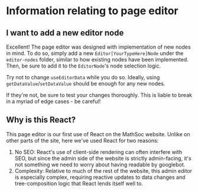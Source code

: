 # Information relating to page editor

## I want to add a new editor node

Excellent! The page editor was designed with implementation of new nodes in mind. To do so, simply add a new `Editor[YourTypeHere]Node` under the `editor-nodes` folder, similar to how existing nodes have been implemented. Then, be sure to add it to the `EditorNode`'s node selection logic.

Try not to change `useEditorData` while you do so. Ideally, using `getDataValue`/`setDataValue` should be enough for any new nodes.

If they're not, be sure to test your changes thoroughly. This is liable to break in a myriad of edge cases - be careful!

## Why is this React?

This page editor is our first use of React on the MathSoc website. Unlike on other parts of the site,
here we've used React for two reasons:

1. No SEO: React's use of client-side rendering can often interfere with SEO, but since the admin side of the website is strictly admin-facing, it's not something we need to worry about having readable by googlebot.
2. Complexity: Relative to much of the rest of the website, this admin editor is especially complex, requiring reactive updates to data changes and tree-composition logic that React lends itself well to.


